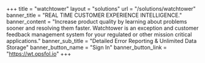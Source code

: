 +++
title = "watchtower"
layout = "solutions" 
url = "/solutions/watchtower"
banner_title   = "REAL TIME CUSTOMER EXPERIENCE INTELLIGENCE."
banner_content = "Increase product quality by learning about problems sooner and resolving them faster. Watchtower is an exception and customer feedback management system for your regulated or other mission critical applications."
banner_sub_title = "Detailed Error Reporting & Unlimited Data Storage"
banner_button_name = "Sign In"
banner_button_link = "https://wt.opsfol.io"
+++
